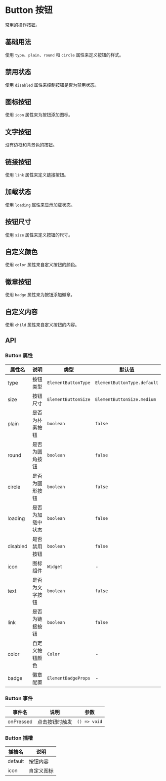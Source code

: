 # Button 按钮

常用的操作按钮。

## 基础用法

使用 `type`、`plain`、`round` 和 `circle` 属性来定义按钮的样式。

<CodeView
  codeUrl="button_page/button_basic.dart"
  reviewUrl="button/basic"
  height="300px"
/>


## 禁用状态

使用 `disabled` 属性来控制按钮是否为禁用状态。

<CodeView
  codeUrl="button_page/button_disable.dart"
  reviewUrl="button/disable"
  height="300px"
/>

## 图标按钮

使用 `icon` 属性来为按钮添加图标。

<CodeView
  codeUrl="https://raw.githubusercontent.com/aitguys/flutter_element/main/example/lib/pages/button_page/button_icon.dart"
  reviewUrl="http://localhost:59886/#/button/icon"
  height="300px"
/>

## 文字按钮

没有边框和背景色的按钮。

<CodeView
  codeUrl="https://raw.githubusercontent.com/aitguys/flutter_element/main/example/lib/pages/button_page/button_text.dart"
  reviewUrl="http://localhost:59886/#/button/text"
  height="300px"
/>

## 链接按钮

使用 `link` 属性来定义链接按钮。

<CodeView
  codeUrl="https://raw.githubusercontent.com/aitguys/flutter_element/main/example/lib/pages/button_page/button_link.dart"
  reviewUrl="http://localhost:59886/#/button/link"
  height="300px"
/>

## 加载状态

使用 `loading` 属性来显示加载状态。

<CodeView
  codeUrl="https://raw.githubusercontent.com/aitguys/flutter_element/main/example/lib/pages/button_page/button_loading.dart"
  reviewUrl="http://localhost:59886/#/button/loading"
  height="300px"
/>

## 按钮尺寸

使用 `size` 属性来定义按钮的尺寸。

<CodeView
  codeUrl="https://raw.githubusercontent.com/aitguys/flutter_element/main/example/lib/pages/button_page/button_size.dart"
  reviewUrl="http://localhost:59886/#/button/size"
  height="300px"
/>

## 自定义颜色

使用 `color` 属性来自定义按钮的颜色。

<CodeView
  codeUrl="https://raw.githubusercontent.com/aitguys/flutter_element/main/example/lib/pages/button_page/button_custom_color.dart"
  reviewUrl="http://localhost:59886/#/button/custom-color"
  height="300px"
/>

## 徽章按钮

使用 `badge` 属性来为按钮添加徽章。

<CodeView
  codeUrl="https://raw.githubusercontent.com/aitguys/flutter_element/main/example/lib/pages/button_page/button_badge.dart"
  reviewUrl="http://localhost:59886/#/button/badge"
  height="300px"
/>

## 自定义内容

使用 `child` 属性来自定义按钮的内容。

<CodeView
  codeUrl="https://raw.githubusercontent.com/aitguys/flutter_element/main/example/lib/pages/button_page/button_custom_children.dart"
  reviewUrl="http://localhost:59886/#/button/custom-children"
  height="300px"
/>

## API

### Button 属性

| 属性名 | 说明 | 类型 | 默认值 |
|--------|------|------|--------|
| type | 按钮类型 | `ElementButtonType` | `ElementButtonType.default` |
| size | 按钮尺寸 | `ElementButtonSize` | `ElementButtonSize.medium` |
| plain | 是否为朴素按钮 | `boolean` | `false` |
| round | 是否为圆角按钮 | `boolean` | `false` |
| circle | 是否为圆形按钮 | `boolean` | `false` |
| loading | 是否为加载中状态 | `boolean` | `false` |
| disabled | 是否禁用按钮 | `boolean` | `false` |
| icon | 图标组件 | `Widget` | - |
| text | 是否为文字按钮 | `boolean` | `false` |
| link | 是否为链接按钮 | `boolean` | `false` |
| color | 自定义按钮颜色 | `Color` | - |
| badge | 徽章配置 | `ElementBadgeProps` | - |

### Button 事件

| 事件名 | 说明 | 参数 |
|--------|------|------|
| onPressed | 点击按钮时触发 | `() => void` |

### Button 插槽

| 插槽名 | 说明 |
|--------|------|
| default | 按钮内容 |
| icon | 自定义图标 |
